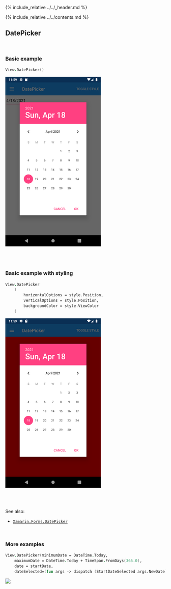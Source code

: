 {% include_relative ../../_header.md %}

{% include_relative ../../contents.md %}

DatePicker
--------

<br /> 

### Basic example


```fsharp 
View.DatePicker()
```

<img src="../../images/views/DatePicker-adr-basic.png" width="300">

<br /> <br /> 

### Basic example with styling

```fsharp 
View.DatePicker
    (
        horizontalOptions = style.Position,
        verticalOptions = style.Position,
        backgroundColor = style.ViewColor
    )
```


<img src="../../images/views/DatePicker-adr-styled.png" width="300">

<br /> <br /> 

See also:

* [`Xamarin.Forms.DatePicker`](https://docs.microsoft.com/en-us/dotnet/api/Xamarin.Forms.DatePicker)

<br /> 

### More examples

```fsharp
View.DatePicker(minimumDate = DateTime.Today,
    maximumDate = DateTime.Today + TimeSpan.FromDays(365.0),
    date = startDate,
    dateSelected=(fun args -> dispatch (StartDateSelected args.NewDate)))
```

<img src="https://user-images.githubusercontent.com/52166903/60177357-9cdae280-9810-11e9-9979-1e91cf8c5ea6.png" width="400">